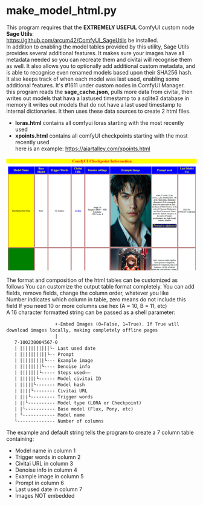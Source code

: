  # make_model_html.py 
  This program requires that the **EXTREMELY USEFUL** ComfyUI custom node **Sage Utils**:  
 <https://github.com/arcum42/ComfyUI_SageUtils> be installed.  
 In addition to enabling the model tables provided by this utility, Sage Utils provides several additional features. It makes sure your images have all metadata needed so you can recreate them and civitai will recognise them as well. It also allows you to optionally add additional custom metadata, and is able to recognise even renamed models based upon their SHA256 hash. It also keeps track of when each model was last used, enabling some additional features. It's #1611 under custom nodes in ComfyUI Manager.   
 this program reads the **sage_cache.json**, pulls more data from civitai, then writes out models that hava a lastused timestamp to a sqlite3 database in memory
 it writes out models that do not have a last used timestamp to internal dictionaries. It then uses these data sources to create 2 html files.
 - **loras.html** contains all comfyui loras starting with the most recently used
 - **xpoints.html** contains all comfyUI checkpoints starting with the most recently used  
 here is an example: <https://aiartalley.com/xpoints.html>  
 
 ![checkpoint report image](checkpoints.png)
 
 The format and composition of the html tables can be customized as follows
 You can customize the output table format completely.
 You can add fields, remove fields, change the column order, whatever you like    
 Number indicates which column in table, zero means do not include this field
 If you need 10 or more columns use hex (A = 10, B = 11, etc)       
 A 16 character formatted string can be passed as a shell parameter:

                      +-Embed Images (0=False, 1=True). If True will download images locally, making completely offline pages
                      |
       7-100230004567-0
       | |||||||||||└- Last used date 
	   | ||||||||||└-- Prompt
	   | |||||||||└--- Example image
	   | ||||||||└---- Denoise info
	   | |||||||└----- Steps used——
	   | ||||||└------ Model civitai ID
	   | |||||└------- Model hash
	   | ||||└-------- Civitai URL
	   | |||└--------- Trigger words
	   | ||└---------- Model type (LORA or Checkpoint)
	   | |└----------- Base model (Flux, Pony, etc)
	   | └------------ Model name
	   └-------------- Number of columns

 The example and default string tells the program to create a 7 column table containing:
 - Model name in column 1
 - Trigger words in column 2
 - Civitai URL in column 3
 - Denoise info in column 4
 - Example image in column 5
 - Prompt in column 6
 - Last used date in column 7
 - Images NOT embedded